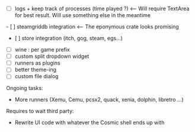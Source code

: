 - [ ] logs + keep track of processes (time played ?) <-- Will require TextArea for best result. Will use something else in the meantime
 <!-- at this stage, the project is usable without major hindrance -->
- [ ] steamgriddb integration                        <-- The eponymous crate looks promising
- [ ] store integration (itch, gog, steam, egs...)
- [ ] wine : per game prefix
- [ ] custom split dropdown widget
- [ ] runners as plugins
- [ ] better theme-ing
- [ ] custom file dialog

Ongoing tasks:
- More runners (Xemu, Cemu, pcsx2, quack, xenia, dolphin, libretro ...)

Requires to wait third party:
- Rewrite UI code with whatever the Cosmic shell ends up with
